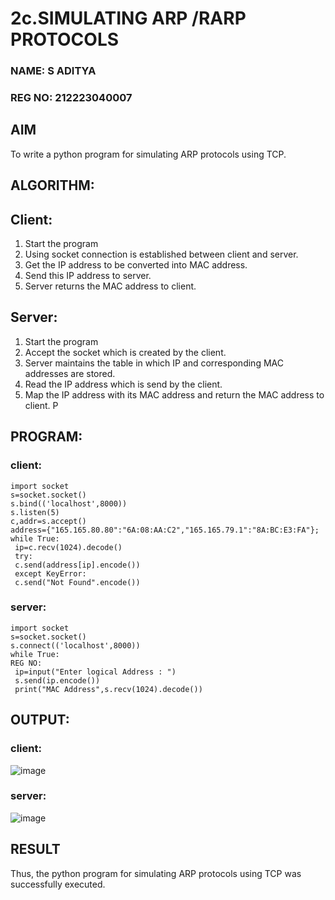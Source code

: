 # 2c.SIMULATING ARP /RARP PROTOCOLS

### NAME: S ADITYA
### REG NO: 212223040007
## AIM
To write a python program for simulating ARP protocols using TCP.
## ALGORITHM:
## Client:
1. Start the program
2. Using socket connection is established between client and server.
3. Get the IP address to be converted into MAC address.
4. Send this IP address to server.
5. Server returns the MAC address to client.
## Server:
1. Start the program
2. Accept the socket which is created by the client.
3. Server maintains the table in which IP and corresponding MAC addresses are
stored.
4. Read the IP address which is send by the client.
5. Map the IP address with its MAC address and return the MAC address to client.
P
## PROGRAM:
### client:
```
import socket
s=socket.socket()
s.bind(('localhost',8000))
s.listen(5)
c,addr=s.accept()
address={"165.165.80.80":"6A:08:AA:C2","165.165.79.1":"8A:BC:E3:FA"};
while True:
 ip=c.recv(1024).decode()
 try:
 c.send(address[ip].encode())
 except KeyError:
 c.send("Not Found".encode()) 

```
### server:
```
import socket
s=socket.socket()
s.connect(('localhost',8000))
while True:
REG NO:
 ip=input("Enter logical Address : ")
 s.send(ip.encode())
 print("MAC Address",s.recv(1024).decode())
```
## OUTPUT:
### client:
![image](https://github.com/arbasil05/2c.ARP_RARP_PROTOCOLS/assets/144218037/d2baf25e-a3f9-4056-8601-b5c94a8179b0)
### server:
![image](https://github.com/arbasil05/2c.ARP_RARP_PROTOCOLS/assets/144218037/dcb48c9a-cfdf-40fd-9f15-053aa7f54c29)




## RESULT
Thus, the python program for simulating ARP protocols using TCP was successfully 
executed.
